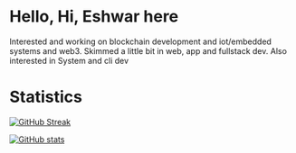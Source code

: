# Hello, Hi, Eshwar here

Interested and working on blockchain development and iot/embedded systems and web3. Skimmed a little bit in web, app and fullstack dev. Also interested in System and cli dev

# Statistics
[![GitHub Streak](https://streak-stats.demolab.com?user=eshwar4202&theme=dracula&hide_border=true&mode=weekly)](https://git.io/streak-stats)

[![GitHub stats](https://github-readme-stats.vercel.app/api?username=eshwar4202&&show_icons=true&theme=tokyonight)](https://github.com/anuraghazr/github-readme-stats)

